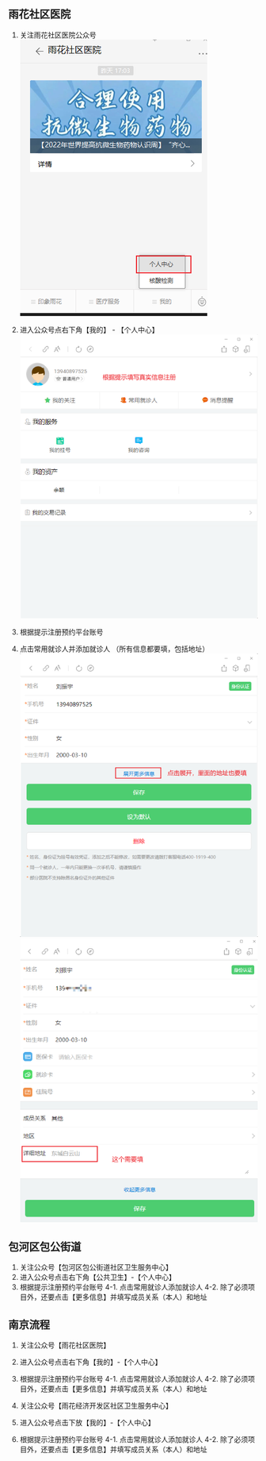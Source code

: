## 雨花社区医院

1. 关注雨花社区医院公众号
   ![](imgs/2022-11-25-22-52-08.png)

2. 进入公众号点右下角【我的】 - 【个人中心】
   ![](imgs/2022-11-25-22-53-49.png)
3. 根据提示注册预约平台账号
4. 点击常用就诊人并添加就诊人 （所有信息都要填，包括地址）
   ![](imgs/2022-11-25-22-55-59.png)
   ![](imgs/2022-11-25-22-56-56.png)


## 包河区包公街道

1. 关注公众号【包河区包公街道社区卫生服务中心】
2. 进入公众号点击右下角【公共卫生】-【个人中心】
3. 根据提示注册预约平台账号
4-1. 点击常用就诊人添加就诊人
4-2. 除了必须项目外，还要点击【更多信息】并填写成员关系（本人）和地址

## 南京流程

1. 关注公众号【雨花社区医院】
2. 进入公众号点击右下角【我的】-【个人中心】
3. 根据提示注册预约平台账号
4-1. 点击常用就诊人添加就诊人
4-2. 除了必须项目外，还要点击【更多信息】并填写成员关系（本人）和地址

1. 关注公众号【雨花经济开发区社区卫生服务中心】
2. 进入公众号点击下放【我的】-【个人中心】
3. 根据提示注册预约平台账号
4-1. 点击常用就诊人添加就诊人
4-2. 除了必须项目外，还要点击【更多信息】并填写成员关系（本人）和地址
